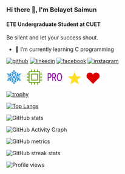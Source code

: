 ### Hi there 👋, I'm Belayet Saimun
#### ETE Undergraduate Student at CUET
Be silent and let your success shout.

- 🌱 I’m currently learning C programming 


[<img src='https://cdn.jsdelivr.net/npm/simple-icons@3.0.1/icons/github.svg' alt='github' height='40'>](https://github.com/belayetsaimun)  [<img src='https://cdn.jsdelivr.net/npm/simple-icons@3.0.1/icons/linkedin.svg' alt='linkedin' height='40'>](https://www.linkedin.com/in/https://www.linkedin.com/in/belayetsaimun//)  [<img src='https://cdn.jsdelivr.net/npm/simple-icons@3.0.1/icons/facebook.svg' alt='facebook' height='40'>](https://www.facebook.com/https://www.facebook.com/belayet.saimun16/)  [<img src='https://cdn.jsdelivr.net/npm/simple-icons@3.0.1/icons/instagram.svg' alt='instagram' height='40'>](https://www.instagram.com/https://www.instagram.com/belayet_saimun_16//)  

<a href='https://archiveprogram.github.com/'><img src='https://raw.githubusercontent.com/acervenky/animated-github-badges/master/assets/acbadge.gif' width='40' height='40'></a> <a href='https://docs.github.com/en/developers'><img src='https://raw.githubusercontent.com/acervenky/animated-github-badges/master/assets/devbadge.gif' width='40' height='40'></a> <a href='https://github.com/pricing'><img src='https://raw.githubusercontent.com/acervenky/animated-github-badges/master/assets/pro.gif' width='40' height='40'></a> <a href='https://stars.github.com/'><img src='https://raw.githubusercontent.com/acervenky/animated-github-badges/master/assets/starbadge.gif' width='35' height='35'></a> <a href='https://docs.github.com/en/github/supporting-the-open-source-community-with-github-sponsors'><img src='https://raw.githubusercontent.com/acervenky/animated-github-badges/master/assets/sponsorbadge.gif' width='35' height='35'></a> 

[![trophy](https://github-profile-trophy.vercel.app/?username=belayetsaimun)](https://github.com/ryo-ma/github-profile-trophy)

[![Top Langs](https://github-readme-stats.vercel.app/api/top-langs/?username=belayetsaimun)](https://github.com/anuraghazra/github-readme-stats)

![GitHub stats](https://github-readme-stats.vercel.app/api?username=belayetsaimun&show_icons=true&count_private=true)  

![GitHub Activity Graph](https://activity-graph.herokuapp.com/graph?username=belayetsaimun)  

![GitHub metrics](https://metrics.lecoq.io/belayetsaimun)  

![GitHub streak stats](https://streak-stats.demolab.com/?user=belayetsaimun)  

![Profile views](https://gpvc.arturio.dev/belayetsaimun)  

